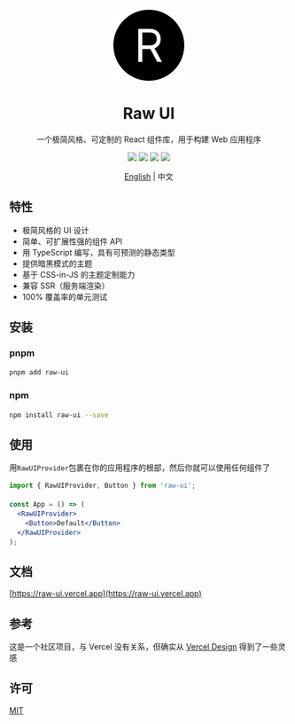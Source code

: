 <div align="center">
  <p>
    <a href="https://raw-ui.vercel.app">
      <img width="128" src="https://github.com/shervinchen/raw-ui/blob/main/public/logo-dark.svg" alt="Raw UI" />
    </a>
  </p>
  <h1>Raw UI</h1>
  <p>一个极简风格、可定制的 React 组件库，用于构建 Web 应用程序</p>
  <p>
    <a href="https://www.npmjs.com/package/raw-ui"><img src="https://img.shields.io/npm/dm/raw-ui.svg?style=flat"></a>
    <a href="https://codecov.io/gh/shervinchen/raw-ui"><img src="https://img.shields.io/codecov/c/github/shervinchen/raw-ui/master.svg"/></a>
    <a href="https://gitHub.com/shervinchen/raw-ui/issues"><img src="https://img.shields.io/github/issues/shervinchen/raw-ui"></a>
    <a href="https://github.com/shervinchen/raw-ui/blob/main/LICENSE"><img src="https://img.shields.io/github/license/shervinchen/raw-ui"></a>
  </p>
  <p><a href="./README.md">English</a> | 中文</p>
</div>

## 特性

- 极简风格的 UI 设计
- 简单、可扩展性强的组件 API
- 用 TypeScript 编写，具有可预测的静态类型
- 提供暗黑模式的主题
- 基于 CSS-in-JS 的主题定制能力
- 兼容 SSR（服务端渲染）
- 100% 覆盖率的单元测试

## 安装

### pnpm

```bash
pnpm add raw-ui
```

### npm

```bash
npm install raw-ui --save
```

## 使用

用`RawUIProvider`包裹在你的应用程序的根部，然后你就可以使用任何组件了

```jsx
import { RawUIProvider, Button } from 'raw-ui';

const App = () => (
  <RawUIProvider>
    <Button>Default</Button>
  </RawUIProvider>
);
```

## 文档

[https://raw-ui.vercel.app](https://raw-ui.vercel.app)

## 参考

这是一个社区项目，与 Vercel 没有关系，但确实从 [Vercel Design](https://vercel.com/design) 得到了一些灵感

## 许可

[MIT](https://github.com/shervinchen/raw-ui/blob/main/LICENSE)

